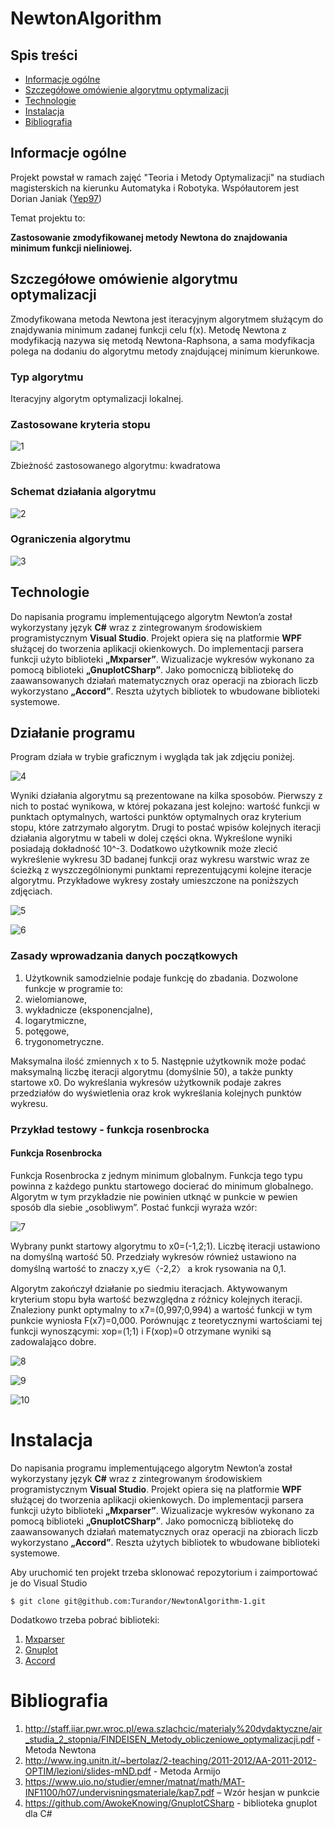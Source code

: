 # NewtonAlgorithm



## Spis treści
* [Informacje ogólne](#general-info)
* [Szczegółowe omówienie algorytmu optymalizacji](#features)
* [Technologie](#technology)
* [Instalacja](#setup)
* [Bibliografia](#bibliography)

## Informacje ogólne
Projekt powstał w ramach zajęć "Teoria i Metody Optymalizacji" na studiach magisterskich na kierunku Automatyka i Robotyka.
Współautorem jest Dorian Janiak ([Yep97](https://github.com/Yep97))

Temat projektu to:

**Zastosowanie zmodyfikowanej metody Newtona do znajdowania minimum funkcji nieliniowej.**

## Szczegółowe omówienie algorytmu optymalizacji

Zmodyfikowana metoda Newtona jest iteracyjnym algorytmem służącym do znajdywania minimum zadanej funkcji celu f(x). 
Metodę Newtona z modyfikacją nazywa się metodą Newtona-Raphsona, a sama modyfikacja polega na dodaniu do algorytmu metody znajdującej minimum kierunkowe.

### Typ algorytmu
Iteracyjny algorytm optymalizacji lokalnej.

### Zastosowane kryteria stopu

![1](./Screenshots/1.png)

Zbieżność zastosowanego algorytmu: kwadratowa

### Schemat działania algorytmu

![2](./Screenshots/2.png)

### Ograniczenia algorytmu

![3](./Screenshots/3.png)

## Technologie

Do napisania programu implementującego algorytm Newton’a został wykorzystany język **C#** wraz z zintegrowanym środowiskiem programistycznym **Visual Studio**. Projekt opiera się na platformie **WPF** służącej do tworzenia aplikacji okienkowych. Do implementacji parsera funkcji użyto biblioteki **„Mxparser”**. Wizualizacje wykresów wykonano za pomocą biblioteki **„GnuplotCSharp”**. Jako pomocniczą bibliotekę do zaawansowanych działań matematycznych oraz operacji na zbiorach liczb wykorzystano **„Accord”**. Reszta użytych bibliotek to wbudowane biblioteki systemowe.

## Działanie programu

Program działa w trybie graficznym i wygląda tak jak zdjęciu poniżej. 

![4](./Screenshots/4.png)

Wyniki działania algorytmu są prezentowane na kilka sposobów. Pierwszy z nich to postać wynikowa, w której pokazana jest kolejno: wartość funkcji w punktach optymalnych, wartości punktów optymalnych oraz kryterium stopu, które zatrzymało algorytm. Drugi to postać wpisów kolejnych iteracji działania algorytmu w tabeli w dolej części okna. Wykreślone wyniki posiadają dokładność 10^-3. Dodatkowo użytkownik może zlecić wykreślenie wykresu 3D badanej funkcji oraz wykresu warstwic wraz ze ścieżką z wyszczególnionymi punktami reprezentującymi kolejne iteracje algorytmu. Przykładowe wykresy zostały umieszczone na poniższych zdjęciach.

![5](./Screenshots/5.png)

![6](./Screenshots/6.png)

### Zasady wprowadzania danych początkowych

1. Użytkownik samodzielnie podaje funkcję do zbadania. Dozwolone funkcje w programie to: 
2. wielomianowe,
3. wykładnicze (eksponencjalne),
4. logarytmiczne,
5. potęgowe,
6. trygonometryczne.
 
Maksymalna ilość zmiennych x to 5. Następnie użytkownik może podać maksymalną liczbę iteracji algorytmu (domyślnie 50), a także punkty startowe x0. Do wykreślania wykresów użytkownik podaje zakres przedziałów do wyświetlenia oraz krok wykreślania kolejnych punktów wykresu. 

### Przykład testowy - funkcja rosenbrocka

#### Funkcja Rosenbrocka

Funkcja Rosenbrocka z jednym minimum globalnym. Funkcja tego typu powinna z każdego punktu startowego docierać do minimum globalnego. Algorytm w tym przykładzie nie powinien utknąć w punkcie w pewien sposób dla siebie „osobliwym”. Postać funkcji wyraża wzór:

![7](./Screenshots/7.png)

Wybrany punkt startowy algorytmu to x0=(-1,2;1). Liczbę iteracji ustawiono na domyślną wartość 50. Przedziały wykresów również ustawiono na domyślną wartość to znaczy x,y∈〈-2,2〉 a krok rysowania na 0,1.

Algorytm zakończył działanie po siedmiu iteracjach. Aktywowanym kryterium stopu była wartość bezwzględna z różnicy kolejnych iteracji. Znaleziony punkt optymalny to x7=(0,997;0,994) a wartość funkcji w tym punkcie wyniosła F(x7)=0,000. Porównując z teoretycznymi wartościami tej funkcji wynoszącymi: xop=(1;1) i F(xop)=0 otrzymane wyniki są zadowalająco dobre.

![8](./Screenshots/8.png)

![9](./Screenshots/9.png)

![10](./Screenshots/10.png)


# Instalacja

Do napisania programu implementującego algorytm Newton’a został wykorzystany język **C#** wraz z zintegrowanym środowiskiem programistycznym **Visual Studio**. Projekt opiera się na platformie **WPF** służącej do tworzenia aplikacji okienkowych. Do implementacji parsera funkcji użyto biblioteki **„Mxparser”**. Wizualizacje wykresów wykonano za pomocą biblioteki **„GnuplotCSharp”**. Jako pomocniczą bibliotekę do zaawansowanych działań matematycznych oraz operacji na zbiorach liczb wykorzystano **„Accord”**. Reszta użytych bibliotek to wbudowane biblioteki systemowe.

Aby uruchomić ten projekt trzeba sklonować repozytorium i zaimportować je do Visual Studio
```
$ git clone git@github.com:Turandor/NewtonAlgorithm-1.git
```

Dodatkowo trzeba pobrać biblioteki:
1. [Mxparser](http://mathparser.org/)
2. [Gnuplot](http://www.gnuplot.info/)
3. [Accord](http://accord-framework.net/docs/html/N_Accord_Math.htm)

# Bibliografia
1. http://staff.iiar.pwr.wroc.pl/ewa.szlachcic/materialy%20dydaktyczne/air_studia_2_stopnia/FINDEISEN_Metody_obliczeniowe_optymalizacji.pdf - Metoda Newtona
2. http://www.ing.unitn.it/~bertolaz/2-teaching/2011-2012/AA-2011-2012-OPTIM/lezioni/slides-mND.pdf - Metoda Armijo
3. https://www.uio.no/studier/emner/matnat/math/MAT-INF1100/h07/undervisningsmateriale/kap7.pdf – Wzór hesjan w punkcie
4. https://github.com/AwokeKnowing/GnuplotCSharp - biblioteka gnuplot dla C#
